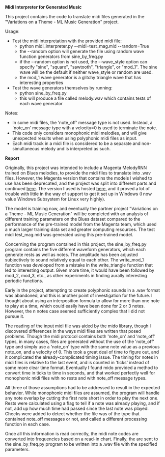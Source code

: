 **Midi Interpreter for Generated Music**

This project contains the code to translate midi files generated in the "Variations on a Theme - ML Music Generation" project.

Usage:
- Test the midi interpretation with the provided midi file:
    - python midi_interpreter.py --midi=test_mag.mid --random=True
    - the --random option will generate the file using random wave function generators from sine_by_freq.py
    - if the --random option is not used, the --wave_style option can specify "sine", "square", "sawtooth", "triangle", or "mod_1". The sine wave will be the default if neither wave_style or random are used.
    - the mod_1 wave generator is a glitchy triangle wave that has interesting properties
- Test the wave generators themselves by running:
    - python sine_by_freq.py
    - this will produce a file called melody.wav which contains tests of each wave generator


Notes:  
- In some midi files, the 'note_off' message type is not used. Instead, a 'note_on' message type with a velocity=0 is used to terminate the note. 
- This code only considers monophonic midi melodies, and will give unexpected results when using polyphonic midi files as input.
- Each midi track in a midi file is considered to be a separate and non-simultaneous melody and is interpreted as such.


**Report**

Originally, this project was intended to include a Magenta MelodyRNN trained on Blues melodies, to provide the midi files to translate into .wav files. However, the Magenta version that contains the models I wished to use has been deprecated, and the project was split into different parts and continued [here](https://magenta.tensorflow.org/). The version I used is hosted [here](https://github.com/magenta/magenta), and it proved a lot of trouble with little in the way of support to get it set up in Windows (I now value Windows Subsystem for Linux very highly).

The model is training now, and eventually the partner project "Variations on a Theme - ML Music Generation" will be completed with an analysis of different training parameters on the Blues dataset compared to the performance of the pre-trained model from the Magenta team, which used a much larger training data set and greater computing resources. The test midi test_mag.mid was generated using this pre-trained model.

Concerning the program contained in this project, the sine_by_freq.py program contains the five different waveform generators, which each generate rests as well as notes. The amplitude has been adjusted subjectively to sound relatively equal to each other. The write_mod_1 function was developed from a mistake in the write_triangle function that led to interesting output. Given more time, it would have been followed by mod_2, mod_3, etc., as other experiments in finding aurally interesting periodic functions.

Early in the project, attempting to create polyphonic sounds in a .wav format was abandoned, and this is another point of investigation for the future. I thought about using an interposition formula to allow for more than one note to play at a time, which could easily have been done for 2 or 3 notes. However, the n notes case seemed sufficiently complex that I did not pursue it.

The reading of the input midi file was aided by the mido library, though I discovered differences in the ways midi files are written that posed problems. Though the midi protocol contains both 'note_on' and 'note_off' types, in many cases, files are generated without the use of the 'note_off' type and simply use a 'note_on' type with the same note value as a previous note_on, and a velocity of 0. This took a great deal of time to figure out, and it complicated the already-complicated timing issue. The timing for notes in midi files is relative to the last event, and is counted in 'ticks' instead of some more clear time format. Eventually I found mido provided a method to convert time in ticks to time in seconds, and that worked perfectly well for monophonic midi files with no rests and with note_off message types. 

All three of those assumptions had to be addressed to result in the expected behavior. While monophonic midi files are assumed, the program will handle any note overlap by cutting the first note short in order to play the next one. Rests were calculated using a flag to tell if a note was already playing, and if not, add up how much time had passed since the last note was played. Checks were added to detect whether the file was of the type that contained note_off messages or not, and called a different processing function in each case. 

Once all this information is read correctly, the midi note codes are converted into frequencies based on a read-in chart. Finally, the are sent to the sine_by_freq.py program to be written into a .wav file with the specified parameters.
